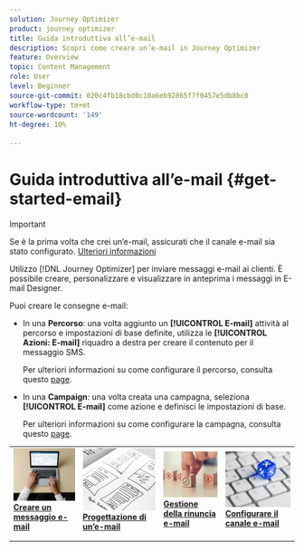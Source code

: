 ```yaml
---
solution: Journey Optimizer
product: journey optimizer
title: Guida introduttiva all’e-mail
description: Scopri come creare un’e-mail in Journey Optimizer
feature: Overview
topic: Content Management
role: User
level: Beginner
source-git-commit: 020c4fb18cbd0c10a6eb92865f7f0457e5db8bc0
workflow-type: tm+mt
source-wordcount: '149'
ht-degree: 10%

---
```


# Guida introduttiva all’e-mail {#get-started-email}

>[!IMPORTANT]
>
>Se è la prima volta che crei un’e-mail, assicurati che il canale e-mail sia stato configurato. [Ulteriori informazioni](email-settings.md)

Utilizzo [!DNL Journey Optimizer] per inviare messaggi e-mail ai clienti. È possibile creare, personalizzare e visualizzare in anteprima i messaggi in E-mail Designer.

Puoi creare le consegne e-mail:

* In una **Percorso**: una volta aggiunto un **[!UICONTROL E-mail]** attività al percorso e impostazioni di base definite, utilizza le **[!UICONTROL Azioni: E-mail]** riquadro a destra per creare il contenuto per il messaggio SMS.

   Per ulteriori informazioni su come configurare il percorso, consulta questo [page](../building-journeys/journey-gs.md).

* In una **Campaign**: una volta creata una campagna, seleziona **[!UICONTROL E-mail]** come azione e definisci le impostazioni di base.

   Per ulteriori informazioni su come configurare la campagna, consulta questo [page](../campaigns/create-campaign.md#configure).

<table style="table-layout:fixed"><tr style="border: 0;">
<td>
<a href="create-email.md">
<img alt="Lead" src="../assets/do-not-localize/email-create.jpeg">
</a>
<div><a href="create-email.md"><strong>Creare un messaggio e-mail</strong>
</div>
<p>
</td>
<td>
<a href="get-started-email-design.md">
<img alt="Non fequente" src="../assets/do-not-localize/email-design.jpg">
</a>
<div>
<a href="get-started-email-design.md"><strong>Progettazione di un’e-mail</strong></a>
</div>
<p></td>
<td>
<a href="email-opt-out.md">
<img alt="Convalida" src="../assets/do-not-localize/email-opt-out.jpg">
</a>
<div>
<a href="email-opt-out.md"><strong>Gestione della rinuncia e-mail</strong></a>
</div>
<p>
</td>
<td>
<a href="email-settings.md">
<img alt="Convalida" src="../assets/do-not-localize/email-config.jpg">
</a>
<div>
<a href="email-settings.md"><strong>Configurare il canale e-mail</strong></a>
</div>
<p>
</td>
</tr></table>

